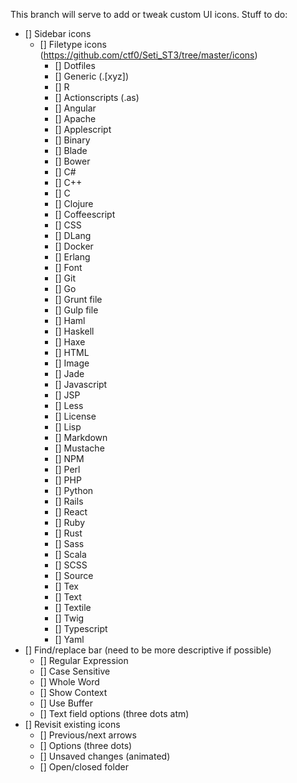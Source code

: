 This branch will serve to add or tweak custom UI icons.
Stuff to do:

- [] Sidebar icons
   - [] Filetype icons (https://github.com/ctf0/Seti_ST3/tree/master/icons)
      - [] Dotfiles
      - [] Generic (.[xyz])
      - [] R
      - [] Actionscripts (.as)
      - [] Angular
      - [] Apache
      - [] Applescript
      - [] Binary
      - [] Blade
      - [] Bower
      - [] C#
      - [] C++
      - [] C
      - [] Clojure
      - [] Coffeescript
      - [] CSS
      - [] DLang
      - [] Docker
      - [] Erlang
      - [] Font
      - [] Git
      - [] Go
      - [] Grunt file
      - [] Gulp file
      - [] Haml
      - [] Haskell
      - [] Haxe
      - [] HTML
      - [] Image
      - [] Jade
      - [] Javascript
      - [] JSP
      - [] Less
      - [] License
      - [] Lisp
      - [] Markdown
      - [] Mustache
      - [] NPM
      - [] Perl
      - [] PHP
      - [] Python
      - [] Rails
      - [] React
      - [] Ruby
      - [] Rust
      - [] Sass
      - [] Scala
      - [] SCSS
      - [] Source
      - [] Tex
      - [] Text
      - [] Textile
      - [] Twig
      - [] Typescript
      - [] Yaml
- [] Find/replace bar (need to be more descriptive if possible)
   - [] Regular Expression
   - [] Case Sensitive
   - [] Whole Word
   - [] Show Context
   - [] Use Buffer
   - [] Text field options (three dots atm)
- [] Revisit existing icons
   - [] Previous/next arrows
   - [] Options (three dots)
   - [] Unsaved changes (animated)
   - [] Open/closed folder
